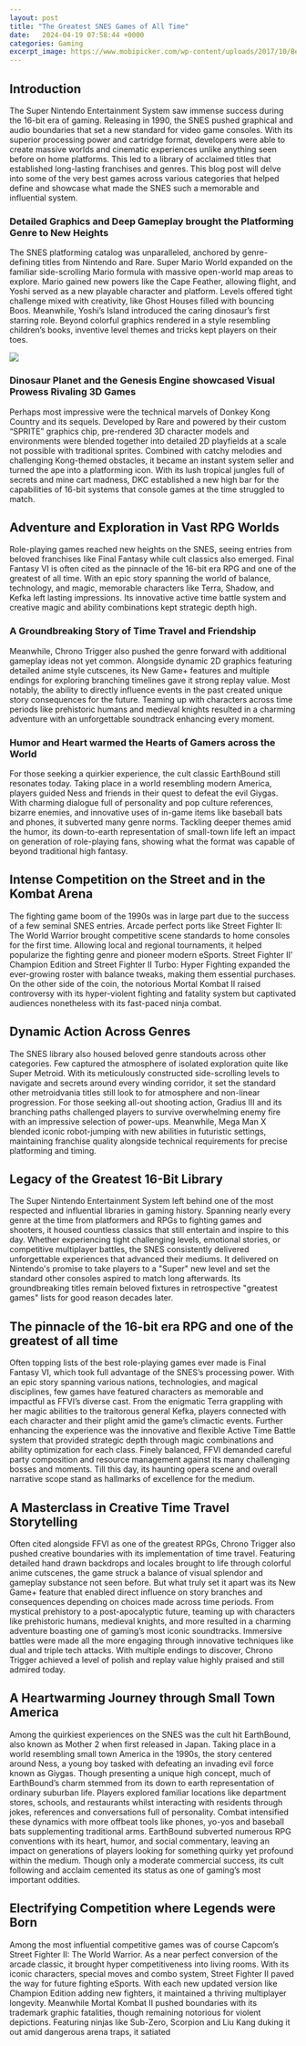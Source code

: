 ```yaml
---
layout: post
title: "The Greatest SNES Games of All Time"
date:   2024-04-19 07:58:44 +0000
categories: Gaming
excerpt_image: https://www.mobipicker.com/wp-content/uploads/2017/10/BestSNESGames.jpg
---
```


## Introduction 
The Super Nintendo Entertainment System saw immense success during the 16-bit era of gaming. Releasing in 1990, the SNES pushed graphical and audio boundaries that set a new standard for video game consoles. With its superior processing power and cartridge format, developers were able to create massive worlds and cinematic experiences unlike anything seen before on home platforms. This led to a library of acclaimed titles that established long-lasting franchises and genres. This blog post will delve into some of the very best games across various categories that helped define and showcase what made the SNES such a memorable and influential system.
### Detailed Graphics and Deep Gameplay brought the Platforming Genre to New Heights  
The SNES platforming catalog was unparalleled, anchored by genre-defining titles from Nintendo and Rare. Super Mario World expanded on the familiar side-scrolling Mario formula with massive open-world map areas to explore. Mario gained new powers like the Cape Feather, allowing flight, and Yoshi served as a new playable character and platform. Levels offered tight challenge mixed with creativity, like Ghost Houses filled with bouncing Boos. Meanwhile, Yoshi’s Island introduced the caring dinosaur’s first starring role. Beyond colorful graphics rendered in a style resembling children’s books, inventive level themes and tricks kept players on their toes.

![](https://www.mobipicker.com/wp-content/uploads/2017/10/BestSNESGames.jpg)
### Dinosaur Planet and the Genesis Engine showcased Visual Prowess Rivaling 3D Games
Perhaps most impressive were the technical marvels of Donkey Kong Country and its sequels. Developed by Rare and powered by their custom “SPRITE” graphics chip, pre-rendered 3D character models and environments were blended together into detailed 2D playfields at a scale not possible with traditional sprites. Combined with catchy melodies and challenging Kong-themed obstacles, it became an instant system seller and turned the ape into a platforming icon. With its lush tropical jungles full of secrets and mine cart madness, DKC established a new high bar for the capabilities of 16-bit systems that console games at the time struggled to match.
## Adventure and Exploration in Vast RPG Worlds
Role-playing games reached new heights on the SNES, seeing entries from beloved franchises like Final Fantasy while cult classics also emerged. Final Fantasy VI is often cited as the pinnacle of the 16-bit era RPG and one of the greatest of all time. With an epic story spanning the world of balance, technology, and magic, memorable characters like Terra, Shadow, and Kefka left lasting impressions. Its innovative active time battle system and creative magic and ability combinations kept strategic depth high. 
### A Groundbreaking Story of Time Travel and Friendship
Meanwhile, Chrono Trigger also pushed the genre forward with additional gameplay ideas not yet common. Alongside dynamic 2D graphics featuring detailed anime style cutscenes, its New Game+ features and multiple endings for exploring branching timelines gave it strong replay value. Most notably, the ability to directly influence events in the past created unique story consequences for the future. Teaming up with characters across time periods like prehistoric humans and medieval knights resulted in a charming adventure with an unforgettable soundtrack enhancing every moment.
### Humor and Heart warmed the Hearts of Gamers across the World
For those seeking a quirkier experience, the cult classic EarthBound still resonates today. Taking place in a world resembling modern America, players guided Ness and friends in their quest to defeat the evil Giygas. With charming dialogue full of personality and pop culture references, bizarre enemies, and innovative uses of in-game items like baseball bats and phones, it subverted many genre norms. Tackling deeper themes amid the humor, its down-to-earth representation of small-town life left an impact on generation of role-playing fans, showing what the format was capable of beyond traditional high fantasy.
## Intense Competition on the Street and in the Kombat Arena  
The fighting game boom of the 1990s was in large part due to the success of a few seminal SNES entries. Arcade perfect ports like Street Fighter II: The World Warrior brought competitive scene standards to home consoles for the first time. Allowing local and regional tournaments, it helped popularize the fighting genre and pioneer modern eSports. Street Fighter II’ Champion Edition and Street Fighter II Turbo: Hyper Fighting expanded the ever-growing roster with balance tweaks, making them essential purchases. On the other side of the coin, the notorious Mortal Kombat II raised controversy with its hyper-violent fighting and fatality system but captivated audiences nonetheless with its fast-paced ninja combat.
## Dynamic Action Across Genres
The SNES library also housed beloved genre standouts across other categories. Few captured the atmosphere of isolated exploration quite like Super Metroid. With its meticulously constructed side-scrolling levels to navigate and secrets around every winding corridor, it set the standard other metroidvania titles still look to for atmosphere and non-linear progression. For those seeking all-out shooting action, Gradius III and its branching paths challenged players to survive overwhelming enemy fire with an impressive selection of power-ups. Meanwhile, Mega Man X blended iconic robot-jumping with new abilities in futuristic settings, maintaining franchise quality alongside technical requirements for precise platforming and timing.
## Legacy of the Greatest 16-Bit Library
The Super Nintendo Entertainment System left behind one of the most respected and influential libraries in gaming history. Spanning nearly every genre at the time from platformers and RPGs to fighting games and shooters, it housed countless classics that still entertain and inspire to this day. Whether experiencing tight challenging levels, emotional stories, or competitive multiplayer battles, the SNES consistently delivered unforgettable experiences that advanced their mediums. It delivered on Nintendo's promise to take players to a "Super" new level and set the standard other consoles aspired to match long afterwards. Its groundbreaking titles remain beloved fixtures in retrospective "greatest games" lists for good reason decades later.
## The pinnacle of the 16-bit era RPG and one of the greatest of all time 
Often topping lists of the best role-playing games ever made is Final Fantasy VI, which took full advantage of the SNES’s processing power. With an epic story spanning various nations, technologies, and magical disciplines, few games have featured characters as memorable and impactful as FFVI’s diverse cast. From the enigmatic Terra grappling with her magic abilities to the traitorous general Kefka, players connected with each character and their plight amid the game’s climactic events. Further enhancing the experience was the innovative and flexible Active Time Battle system that provided strategic depth through magic combinations and ability optimization for each class. Finely balanced, FFVI demanded careful party composition and resource management against its many challenging bosses and moments. Till this day, its haunting opera scene and overall narrative scope stand as hallmarks of excellence for the medium.
## A Masterclass in Creative Time Travel Storytelling 
Often cited alongside FFVI as one of the greatest RPGs, Chrono Trigger also pushed creative boundaries with its implementation of time travel. Featuring detailed hand drawn backdrops and locales brought to life through colorful anime cutscenes, the game struck a balance of visual splendor and gameplay substance not seen before. But what truly set it apart was its New Game+ feature that enabled direct influence on story branches and consequences depending on choices made across time periods. From mystical prehistory to a post-apocalyptic future, teaming up with characters like prehistoric humans, medieval knights, and more resulted in a charming adventure boasting one of gaming’s most iconic soundtracks. Immersive battles were made all the more engaging through innovative techniques like dual and triple tech attacks. With multiple endings to discover, Chrono Trigger achieved a level of polish and replay value highly praised and still admired today.
## A Heartwarming Journey through Small Town America
Among the quirkiest experiences on the SNES was the cult hit EarthBound, also known as Mother 2 when first released in Japan. Taking place in a world resembling small town America in the 1990s, the story centered around Ness, a young boy tasked with defeating an invading evil force known as Giygas. Though presenting a unique high concept, much of EarthBound’s charm stemmed from its down to earth representation of ordinary suburban life. Players explored familiar locations like department stores, schools, and restaurants whilst interacting with residents through jokes, references and conversations full of personality. Combat intensified these dynamics with more offbeat tools like phones, yo-yos and baseball bats supplementing traditional arms. EarthBound subverted numerous RPG conventions with its heart, humor, and social commentary, leaving an impact on generations of players looking for something quirky yet profound within the medium. Though only a moderate commercial success, its cult following and acclaim cemented its status as one of gaming’s most important oddities.
## Electrifying Competition where Legends were Born
Among the most influential competitive games was of course Capcom’s Street Fighter II: The World Warrior. As a near perfect conversion of the arcade classic, it brought hyper competitiveness into living rooms. With its iconic characters, special moves and combo system, Street Fighter II paved the way for future fighting eSports. With each new updated version like Champion Edition adding new fighters, it maintained a thriving multiplayer longevity. Meanwhile Mortal Kombat II pushed boundaries with its trademark graphic fatalities, though remaining notorious for violent depictions. Featuring ninjas like Sub-Zero, Scorpion and Liu Kang duking it out amid dangerous arena traps, it satiated